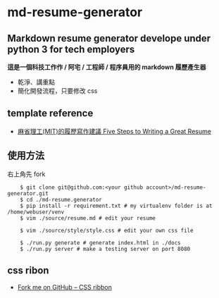 md-resume-generator
===

## Markdown resume generator develope under python 3 for tech employers

**這是一個科技工作作 / 阿宅 / 工程師 / 程序員用的 markdown 履歷產生器**

- 乾淨、講重點
- 簡化開發流程，只要修改 css

## template reference

- [麻省理工(MIT)的履歷寫作建議 Five Steps to Writing a Great Resume](https://gecd.mit.edu/jobs-and-internships/resumes-cvs-cover-letters-and-linkedin/resumes)

## 使用方法

右上角先 fork
```
    $ git clone git@github.com:<your github account>/md-resume-generator.git
    $ cd ./md-resume.generator
    $ pip install -r requirement.txt # my virtualenv folder is at /home/webuser/venv
    $ vim ./source/resume.md # edit your resume

    $ vim ./source/style/style.css # edit your own css file

    $ ./run.py generate # generate index.html in ./docs
    $ ./run.py server # make a testing server on port 8080
```

## css ribon

- [Fork me on GitHub – CSS ribbon](https://simonwhitaker.github.io/github-fork-ribbon-css/)
